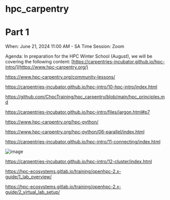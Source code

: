 # hpc_carpentry

# Part 1

When: June 21, 2024 11:00 AM - SA Time
Session: Zoom

Agenda:
In preparation for the HPC Winter School (August), we will be covering the following content:
[https://carpentries-incubator.github.io/hpc-intro/](https://www.hpc-carpentry.org/)

https://www.hpc-carpentry.org/community-lessons/

https://carpentries-incubator.github.io/hpc-intro/10-hpc-intro/index.html

https://github.com/ChpcTraining/hpc_carpentry/blob/main/hpc_principles.md

https://carpentries-incubator.github.io/hpc-intro/files/jargon.html#p7

https://www.hpc-carpentry.org/hpc-python/

https://www.hpc-carpentry.org/hpc-python/06-parallel/index.html

https://carpentries-incubator.github.io/hpc-intro/11-connecting/index.html

![image](https://github.com/ChpcTraining/hpc_carpentry/assets/157092105/7d9900f6-f908-4e9d-a77a-2da848a079b8)

https://carpentries-incubator.github.io/hpc-intro/12-cluster/index.html

https://hpc-ecosystems.gitlab.io/training/openhpc-2.x-guide/1_lab_overview/

https://hpc-ecosystems.gitlab.io/training/openhpc-2.x-guide/2_virtual_lab_setup/

